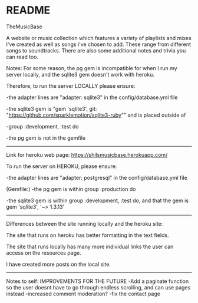 # README
TheMusicBase

A website or music collection which features a variety of playlists and mixes I've created as well as songs i've chosen to add.
These range from different songs to soundtracks.
There are also some additional notes and trivia you can read too.


Notes: For some reason, the pg gem is incompatible for when I run my server locally, and the sqlite3 gem doesn't work with heroku.

Therefore, to run the server LOCALLY please ensure:

-the adapter lines are "adapter: sqlite3" in the config/database.yml file

-the sqlite3 gem is "gem 'sqlite3', git: "https://github.com/sparklemotion/sqlite3-ruby"" and is placed outside of

-group :development, :test do

-the pg gem is not in the gemfile

-------------------------------------------------------------

Link for heroku web page: 
https://shilsmusicbase.herokuapp.com/

To run the server on HEROKU, please ensure:

-the adapter lines are "adapter: postgresql" in the config/database.yml file

(Gemfile:)
-the pg gem is within group :production do

-the sqlite3 gem is within group :development, :test do, and that the gem is gem 'sqlite3', '~> 1.3.13'

---------------------------------------------------------------------------------------------------------------

Differences between the site running locally and the heroku site:

The site that runs on heroku has better formatting in the text fields.

The site that runs locally has many more individual links the user can access on the resources page.

I have created more posts on the local site.

------------------------------------------------------------------------------------------------

Notes to self: IMPROVEMENTS FOR THE FUTURE
-Add a paginate function so the user doesnt have to go through endless scrolling, and can use pages instead
-increased comment moderation?
-fix the contact page


